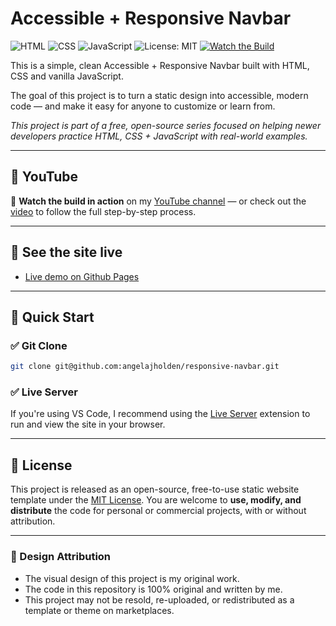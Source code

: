 # Accessible + Responsive Navbar

![HTML](https://img.shields.io/badge/HTML5-%23E34F26.svg?style=flat&logo=html5&logoColor=white)
![CSS](https://img.shields.io/badge/CSS3-%231572B6.svg?style=flat&logo=css3&logoColor=white)
![JavaScript](https://img.shields.io/badge/JavaScript-%23F7DF1E.svg?style=flat&logo=javascript&logoColor=black)
![License: MIT](https://img.shields.io/badge/License-MIT-yellow.svg)
[![Watch the Build](https://img.shields.io/badge/YouTube-Watch-blue?logo=youtube)](https://angelajholden.github.io/responsive-navbar/)

This is a simple, clean Accessible + Responsive Navbar built with HTML, CSS and vanilla JavaScript.

The goal of this project is to turn a static design into accessible, modern code — and make it easy for anyone to customize or learn from.

_This project is part of a free, open-source series focused on helping newer developers practice HTML, CSS + JavaScript with real-world examples._

---

## 🔴 YouTube

🎥 **Watch the build in action** on my [YouTube channel](https://www.youtube.com/@angelajholden) — or check out the
[video](https://www.youtube.com/@angelajholden) to follow the full step-by-step process.

---

## 🔗 See the site live

-   [Live demo on Github Pages](https://angelajholden.github.io/responsive-navbar/)

---

## 🚀 Quick Start

### ✅ Git Clone

```bash
git clone git@github.com:angelajholden/responsive-navbar.git
```

### ✅ Live Server

If you're using VS Code, I recommend using the [Live Server](https://marketplace.visualstudio.com/items?itemName=ritwickdey.LiveServer) extension to run and view the site in your browser.

---

## 📜 License

This project is released as an open-source, free-to-use static website template under the [MIT License](LICENSE.md). You are welcome to **use, modify, and distribute** the code for personal or commercial projects, with or without attribution.

---

### 🎨 Design Attribution

-   The visual design of this project is my original work.
-   The code in this repository is 100% original and written by me.
-   This project may not be resold, re-uploaded, or redistributed as a template or theme on marketplaces.
